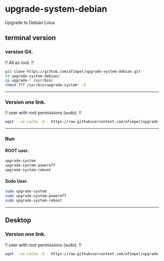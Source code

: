 # upgrade-system-debian
Upgrade to Debian Linux

## terminal version
### version Git.

‼️ All as root. ‼️
```sh
git clone https://github.com/afimpel/upgrade-system-debian.git 
cd upgrade-system-debian/ 
cp upgrade-* /usr/bin/ 
chmod 777 /usr/bin/upgrade-system* -R
```
----

### Version one link.

‼️ user with root permissions (sudo). ‼️
 ```sh
 wget --no-cache -O - https://raw.githubusercontent.com/afimpel/upgrade-system-debian/main/installer.sh | sudo sh 
 ```

----

### Run
#### ROOT user.

```sh
upgrade-system 
upgrade-system-poweroff 
upgrade-system-reboot 
```

#### Sudo User.

```sh
sudo upgrade-system 
sudo upgrade-system-poweroff 
sudo upgrade-system-reboot
```

----

## Desktop
### Version one link.

‼️ user with root permissions (sudo). ‼️
```sh
wget --no-cache -O - https://raw.githubusercontent.com/afimpel/upgrade-system-debian/main/installer-desktop.sh | sudo sh 
```
